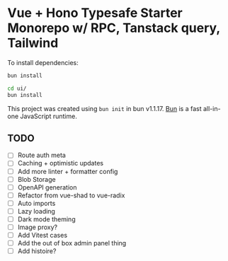 # Vue + Hono Typesafe Starter Monorepo w/ RPC, Tanstack query, Tailwind

To install dependencies:

```bash
bun install

cd ui/
bun install
```

This project was created using `bun init` in bun v1.1.17. [Bun](https://bun.sh) is a fast all-in-one JavaScript runtime.

## TODO

- [ ] Route auth meta
- [ ] Caching + optimistic updates
- [ ] Add more linter + formatter config
- [ ] Blob Storage
- [ ] OpenAPI generation
- [ ] Refactor from vue-shad to vue-radix
- [ ] Auto imports
- [ ] Lazy loading
- [ ] Dark mode theming
- [ ] Image proxy?
- [ ] Add Vitest cases
- [ ] Add the out of box admin panel thing
- [ ] Add histoire?

